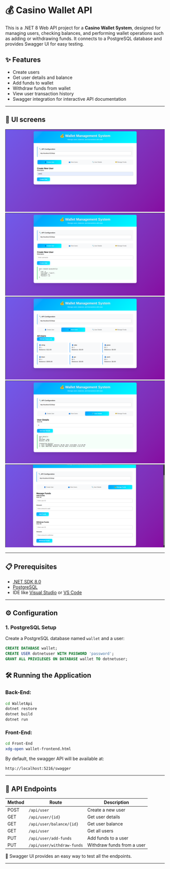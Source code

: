 # 💰 Casino Wallet API

This is a .NET 8 Web API project for a **Casino Wallet System**, designed for managing users, checking balances, and performing wallet operations such as adding or withdrawing funds. It connects to a PostgreSQL database and provides Swagger UI for easy testing.

## ✨ Features

* Create users
* Get user details and balance
* Add funds to wallet
* Withdraw funds from wallet
* View user transaction history
* Swagger integration for interactive API documentation

---

## 📸 UI screens

<p align="center">
  <img src="UIPictures/1.png" alt="Sign in"/>
  <img src="UIPictures/2.png" alt="Chat"/>
  <img src="UIPictures/3.png" alt="Profile Page 1"/>
  <img src="UIPictures/4.png" alt="Profile Page 1"/>
  <img src="UIPictures/5.png" alt="Take Quizz"/>
</p>

---

## 📋 Prerequisites

* [.NET SDK 8.0](https://dotnet.microsoft.com/en-us/download)
* [PostgreSQL](https://www.postgresql.org/download/)
* IDE like [Visual Studio](https://visualstudio.microsoft.com/) or [VS Code](https://code.visualstudio.com/)

---

## ⚙️ Configuration

### 1. PostgreSQL Setup

Create a PostgreSQL database named `wallet` and a user:

```sql
CREATE DATABASE wallet;
CREATE USER dotnetuser WITH PASSWORD 'password';
GRANT ALL PRIVILEGES ON DATABASE wallet TO dotnetuser;
```

## 🛠️ Running the Application

### Back-End:

```bash
cd WalletApi
dotnet restore
dotnet build
dotnet run
```

### Front-End:

```bash
cd Front-End
xdg-open wallet-frontend.html
```

By default, the swagger API will be available at:

```
http://localhost:5216/swagger
```

---

## 🔧 API Endpoints

| Method | Route                      | Description                |
| ------ | -------------------------- | -------------------------- |
| POST   | `/api/user`                | Create a new user          |
| GET    | `/api/user/{id}`           | Get user details           |
| GET    | `/api/user/balance/{id}`   | Get user balance           |
| GET    | `/api/user`                | Get all users              |
| PUT    | `/api/user/add-funds`      | Add funds to a user        |
| PUT    | `/api/user/withdraw-funds` | Withdraw funds from a user |

📌 Swagger UI provides an easy way to test all the endpoints.

---
